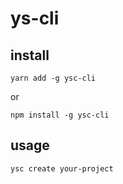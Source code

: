 # ys-cli

## install

```
yarn add -g ysc-cli
```
or
```
npm install -g ysc-cli
```

## usage

```
ysc create your-project
```
